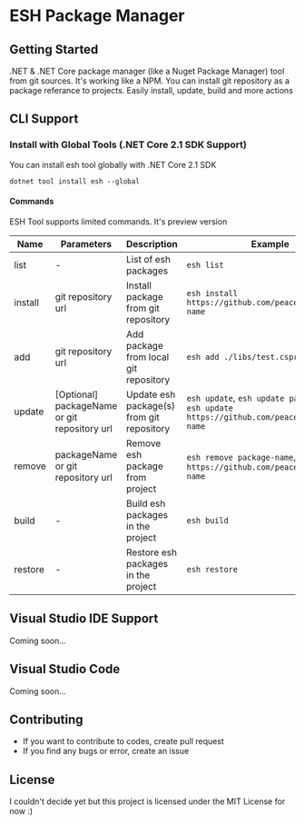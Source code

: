 # ESH Package Manager

## Getting Started

.NET & .NET Core package manager (like a Nuget Package Manager) tool from git sources. It's working like a NPM. You can install git repository as a package referance to projects. Easily install, update, build and more actions

## CLI Support

### Install with Global Tools (.NET Core 2.1 SDK Support)

You can install esh tool globally with .NET Core 2.1 SDK

```
dotnet tool install esh --global
```

#### Commands

ESH Tool supports limited commands. It's preview version

|Name|Parameters|Description|Example|
|--------------|-------------|-------------|-------------------------|
|list| - | List of esh packages | `esh list`
|install| git repository url | Install package from git repository | `esh install https://github.com/peacecwz/package-name` 
|add| git repository url | Add package from local git repository | `esh add ./libs/test.csproj`
|update| [Optional] packageName or git repository url | Update esh package(s) from git repository | `esh update`, `esh update package-name`, `esh update https://github.com/peacecwz/package-name` 
|remove| packageName or git repository url | Remove esh package from project | `esh remove package-name`, `esh remove https://github.com/peacecwz/package-name`
|build| - | Build esh packages in the project | `esh build`
|restore| - | Restore esh packages in the project | `esh restore`

## Visual Studio IDE Support

Coming soon...

## Visual Studio Code 

Coming soon...


## Contributing

* If you want to contribute to codes, create pull request
* If you find any bugs or error, create an issue

## License

I couldn't decide yet but this project is licensed under the MIT License for now :)


